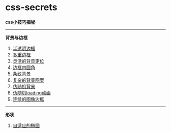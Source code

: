 # css-secrets
**css小技巧揭秘**

***
**背景与边框**

1. [半透明边框](https://yym-yumeng123.github.io/css-secrets/01-halftransparent/index.html)
2. [多重边框](https://yym-yumeng123.github.io/css-secrets/02-moreBorder/index.html)
3. [灵活的背景定位](https://yym-yumeng123.github.io/css-secrets/03-extended-bg-position/index.html)
4. [边框内圆角](https://yym-yumeng123.github.io/css-secrets/04-inner-rouding/index.html)
5. [条纹背景](https://yym-yumeng123.github.io/css-secrets/05-horizontal-stripes/index.html)
6. [复杂的背景图案](https://yym-yumeng123.github.io/css-secrets/06-Complex-bg/index.html)
7. [伪随机背景](https://yym-yumeng123.github.io/css-secrets/07-random-bg/index.html)
8. [伪随机loading动画](https://yym-yumeng123.github.io/css-secrets/07-random-bg/loading.html)
9. [连续的图像边框](https://yym-yumeng123.github.io/css-secrets/08-continue-border-image/index.html)

***
**形状** 
1. [自适应的椭圆](https://yym-yumeng123.github.io/css-secrets/09-ellipse-auto/index.html)
